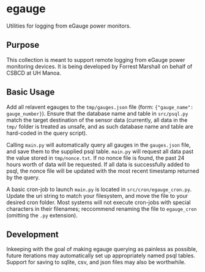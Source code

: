 # egauge
Utilities for logging from eGauge power monitors.

## Purpose
This collection is meant to support remote logging from eGauge power monitoring devices.  It is being developed by Forrest Marshall on behalf of CSBCD at UH Manoa.

## Basic Usage
Add all relavent egauges to the `tmp/gauges.json` file (form: `{"gauge_name": gauge_number}`).  Ensure that the database name and table in `src/psql.py` match the target destination of the sensor data (currently, all data in the `tmp/` folder is treated as unsafe, and as such database name and table are hard-coded in the query script).

Calling `main.py` will automatically query all gauges in the `gauges.json` file, and save them to the supplied psql table.  `main.py` will request all data past the value stored in `tmp/nonce.txt`.  If no nonce file is found, the past 24 hours worth of data will be requested.  If all data is successfully added to psql, the nonce file will be updated with the most recent timestamp returned by the query.

A basic cron-job to launch `main.py` is located in `src/cron/egauge_cron.py`.  Update the uri string to match your filesystem, and move the file to your desired cron folder.  Most systems will not execute cron-jobs with special characters in their filenames; reccommend renaming the file to `egauge_cron` (omitting the `.py` extension).

## Development
Inkeeping with the goal of making egauge querying as painless as possible, future iterations may automatically set up appropriately named psql tables.  Support for saving to sqlite, csv, and json files may also be worthwhile.

